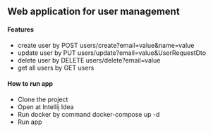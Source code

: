 ## Web application for user management

#### Features
- create user by POST users/create?email=value&name=value
- update user by PUT users/update?email=value&UserRequestDto
- delete user by DELETE users/delete?email=value
- get all users by GET users

#### How to run app

- Clone the project
- Open at Intellij Idea
- Run docker by command docker-compose up -d
- Run app

